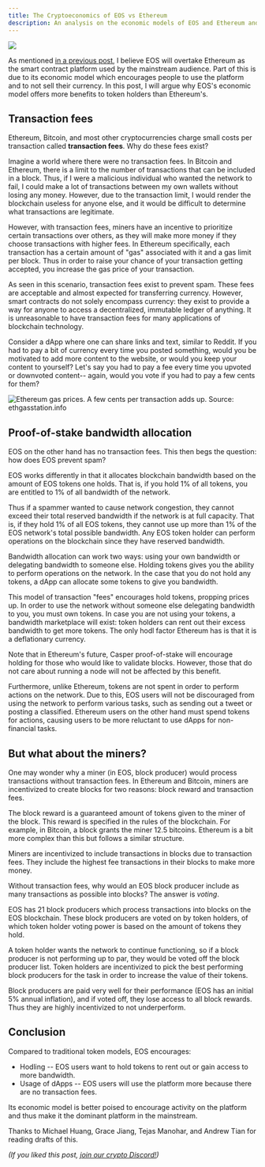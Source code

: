```yaml
---
title: The Cryptoeconomics of EOS vs Ethereum
description: An analysis on the economic models of EOS and Ethereum and the advantages and disadvantages to both.
---
```


![](https://i.imgur.com/9Hjp4MH.png)

As mentioned [in a previous post](https://ian.pw/posts/2017-12-08-why-eos-will-overtake-ethereum-in-high-performance-smart-contracts.html), I believe EOS will overtake Ethereum as the smart contract platform used by the mainstream audience. Part of this is due to its economic model which encourages people to use the platform and to not sell their currency. In this post, I will argue why EOS's economic model offers more benefits to token holders than Ethereum's.

## Transaction fees

Ethereum, Bitcoin, and most other cryptocurrencies charge small costs per transaction called **transaction fees**. Why do these fees exist?

Imagine a world where there were no transaction fees. In Bitcoin and Ethereum, there is a limit to the number of transactions that can be included in a block. Thus, if I were a malicious individual who wanted the network to fail, I could make a lot of transactions between my own wallets without losing any money. However, due to the transaction limit, I would render the blockchain useless for anyone else, and it would be difficult to determine what transactions are legitimate.

However, with transaction fees, miners have an incentive to prioritize certain transactions over others, as they will make more money if they choose transactions with higher fees. In Ethereum specifically, each transaction has a certain amount of "gas" associated with it and a gas limit per block. Thus in order to raise your chance of your transaction getting accepted, you increase the gas price of your transaction.

As seen in this scenario, transaction fees exist to prevent spam. These fees are acceptable and almost expected for transferring currency. However, smart contracts do not solely encompass currency: they exist to provide a way for anyone to access a decentralized, immutable ledger of anything. It is unreasonable to have transaction fees for many applications of blockchain technology.

Consider a dApp where one can share links and text, similar to Reddit. If you had to pay a bit of currency every time you posted something, would you be motivated to add more content to the website, or would you keep your content to yourself? Let's say you had to pay a fee every time you upvoted or downvoted content-- again, would you vote if you had to pay a few cents for them?

![Ethereum gas prices. A few cents per transaction adds up. Source: ethgasstation.info](https://i.imgur.com/wQlH7pa.png)

## Proof-of-stake bandwidth allocation

EOS on the other hand has no transaction fees. This then begs the question: how does EOS prevent spam?

EOS works differently in that it allocates blockchain bandwidth based on the amount of EOS tokens one holds. That is, if you hold 1% of all tokens, you are entitled to 1% of all bandwidth of the network.

Thus if a spammer wanted to cause network congestion, they cannot exceed their total reserved bandwidth if the network is at full capacity. That is, if they hold 1% of all EOS tokens, they cannot use up more than 1% of the EOS network's total possible bandwidth. Any EOS token holder can perform operations on the blockchain since they have reserved bandwidth.

Bandwidth allocation can work two ways: using your own bandwidth or delegating bandwidth to someone else. Holding tokens gives you the ability to perform operations on the network. In the case that you do not hold any tokens, a dApp can allocate some tokens to give you bandwidth.

This model of transaction "fees" encourages hold tokens, propping prices up. In order to use the network without someone else delegating bandwidth to you, you must own tokens. In case you are not using your tokens, a bandwidth marketplace will exist: token holders can rent out their excess bandwidth to get more tokens. The only hodl factor Ethereum has is that it is a deflationary currency.

Note that in Ethereum's future, Casper proof-of-stake will encourage holding for those who would like to validate blocks. However, those that do not care about running a node will not be affected by this benefit.

Furthermore, unlike Ethereum, tokens are not spent in order to perform actions on the network. Due to this, EOS users will not be discouraged from using the network to perform various tasks, such as sending out a tweet or posting a classified. Ethereum users on the other hand must spend tokens for actions, causing users to be more reluctant to use dApps for non-financial tasks.

## But what about the miners?

One may wonder why a miner (in EOS, block producer) would process transactions without transaction fees. In Ethereum and Bitcoin, miners are incentivized to create blocks for two reasons: block reward and transaction fees.

The block reward is a guaranteed amount of tokens given to the miner of the block. This reward is specified in the rules of the blockchain. For example, in Bitcoin, a block grants the miner 12.5 bitcoins. Ethereum is a bit more complex than this but follows a similar structure.

Miners are incentivized to include transactions in blocks due to transaction fees. They include the highest fee transactions in their blocks to make more money.

Without transaction fees, why would an EOS block producer include as many transactions as possible into blocks? The answer is _voting_.

EOS has 21 block producers which process transactions into blocks on the EOS blockchain. These block producers are voted on by token holders, of which token holder voting power is based on the amount of tokens they hold.

A token holder wants the network to continue functioning, so if a block producer is not performing up to par, they would be voted off the block producer list. Token holders are incentivized to pick the best performing block producers for the task in order to increase the value of their tokens.

Block producers are paid very well for their performance (EOS has an initial 5% annual inflation), and if voted off, they lose access to all block rewards. Thus they are highly incentivized to not underperform.

## Conclusion

Compared to traditional token models, EOS encourages:

* Hodling -- EOS users want to hold tokens to rent out or gain access to more bandwidth.
* Usage of dApps -- EOS users will use the platform more because there are no transaction fees.

Its economic model is better poised to encourage activity on the platform and thus make it the dominant platform in the mainstream.

Thanks to Michael Huang, Grace Jiang, Tejas Manohar, and Andrew Tian for reading drafts of this.

_(If you liked this post, [join our crypto Discord!](https://discord.gg/5AkBWSY))_
